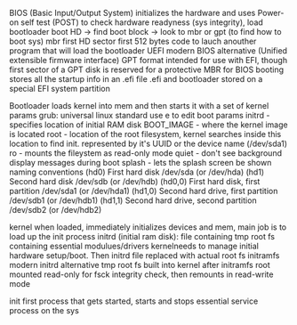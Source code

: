 BIOS (Basic Input/Output System) 
    initializes the hardware and uses Power-on self test (POST) to check hardware readyness (sys integrity), load bootloader
    boot HD -> find boot block -> look to mbr or gpt (to find how to boot sys)
    mbr
        first HD sector first 512 bytes
        code to lauch anouther program that will load the bootloader
UEFI
    modern BIOS alternative (Unified extensible firmware interface)
    GPT format intended for use with EFI, though first sector of a GPT disk is reserved for a protective MBR for BIOS booting
    stores all the startup info in an .efi file
    .efi and bootloader stored on a special EFI system partition
    

Bootloader
    loads kernel into mem and then starts it with a set of kernel params
    grub: universal linux standard
        use e to edit boot params
            initrd - specifies location of initial RAM disk
            BOOT_IMAGE - where the kernel image is located
            root - location of the root filesystem, kernel searches inside this location to find init. represented by it's UUID or the device name (/dev/sda1)
            ro - mounts the fileystem as read-only mode
            quiet - don't see background display messages during boot
            splash - lets the splash screen be shown
        naming conventions
            (hd0) First hard disk /dev/sda (or /dev/hda)
            (hd1) Second hard disk /dev/sdb (or /dev/hdb)
            (hd0,0) First hard disk, first partition /dev/sda1 (or /dev/hda1)
            (hd1,0) Second hard drive, first partition /dev/sdb1 (or /dev/hdb1)
            (hd1,1) Second hard drive, second partition /dev/sdb2 (or /dev/hdb2)

kernel
    when loaded, immediately initializes devices and mem, main job is to load up the init process
    initrd (initial ram disk): file containing tmp root fs containing essential modulues/drivers kernelneeds to manage initial hardware setup/boot. Then initrd file replaced with actual root fs
    initramfs
        modern initrd alternative
        tmp root fs built into kernel
    after initramfs root mounted read-only for fsck integrity check, then remounts in read-write mode


init
    first process that gets started, starts and stops essential service process on the sys

